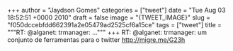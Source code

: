 
+++
author = "Jaydson Gomes"
categories = ["tweet"]
date = "Tue Aug 03 18:52:51 +0000 2010"
draft = false
image = "{TWEET_IMAGE}"
slug = "f050dccebfdd662391a2e05479ad2525cf6a15ce"
tags = ["tweet"]
title = """RT: @alganet: trmanager: ..."""
+++
RT: @alganet: trmanager: um conjunto de ferramentas para o twitter http://migre.me/G23h
